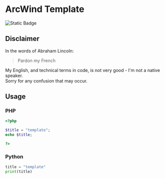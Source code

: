 # ArcWind Template
![Static Badge](https://img.shields.io/badge/Version-0.0.1-blue)

## Disclaimer
In the words of Abraham Lincoln:
> Pardon my French

My English, and technical terms in code, is not very good - I'm not a native speaker.  
Sorry for any confusion that may occur.

## Usage

### PHP 
```php
<?php 

$title = "template";
echo $title;

?>
```

### Python 
```python
title = "template"
print(title)
```